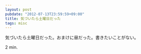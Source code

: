 ```yaml
---
layout: post
pubdate: "2012-07-13T23:59:59+09:00"
title: 気づいたら土曜日だった
tags: misc
---
```

気づいたら土曜日だった。おまけに昼だった。書きたいことがない。

2 min.
